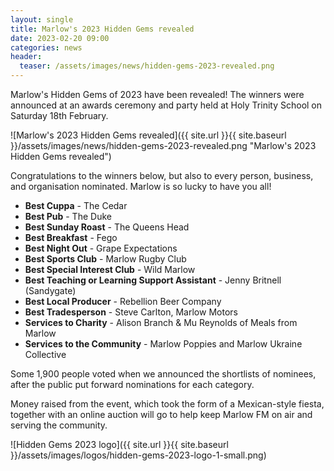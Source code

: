 ```yaml
---
layout: single
title: Marlow's 2023 Hidden Gems revealed
date: 2023-02-20 09:00
categories: news
header:
  teaser: /assets/images/news/hidden-gems-2023-revealed.png
---
```

Marlow's Hidden Gems of 2023 have been revealed! The winners were announced at an awards ceremony and party held at Holy Trinity School on Saturday 18th February. 

![Marlow's 2023 Hidden Gems revealed]({{ site.url }}{{ site.baseurl }}/assets/images/news/hidden-gems-2023-revealed.png "Marlow's 2023 Hidden Gems revealed")

Congratulations to the winners below, but also to every person, business, and organisation nominated. Marlow is so lucky to have you all! 

* **Best Cuppa** - The Cedar
* **Best Pub** - The Duke
* **Best Sunday Roast** - The Queens Head
* **Best Breakfast** - Fego
* **Best Night Out** - Grape Expectations
* **Best Sports Club** - Marlow Rugby Club
* **Best Special Interest Club** - Wild Marlow
* **Best Teaching or Learning Support Assistant** - Jenny Britnell (Sandygate)
* **Best Local Producer** - Rebellion Beer Company
* **Best Tradesperson** - Steve Carlton, Marlow Motors
* **Services to Charity** - Alison Branch & Mu Reynolds of Meals from Marlow
* **Services to the Community** - Marlow Poppies and Marlow Ukraine Collective

Some 1,900 people voted when we announced the shortlists of nominees, after the public put forward nominations for each category. 

Money raised from the event, which took the form of a Mexican-style fiesta, together with an online auction will go to help keep Marlow FM on air and serving the community. 

![Hidden Gems 2023 logo]({{ site.url }}{{ site.baseurl }}/assets/images/logos/hidden-gems-2023-logo-1-small.png)